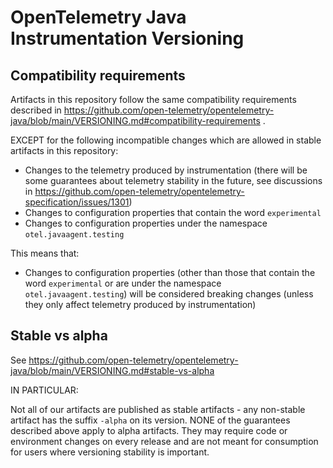 # OpenTelemetry Java Instrumentation Versioning

## Compatibility requirements

Artifacts in this repository follow the same compatibility requirements described in
https://github.com/open-telemetry/opentelemetry-java/blob/main/VERSIONING.md#compatibility-requirements
.

EXCEPT for the following incompatible changes which are allowed in stable artifacts in this
repository:

* Changes to the telemetry produced by instrumentation
  (there will be some guarantees about telemetry stability in the future, see discussions
  in https://github.com/open-telemetry/opentelemetry-specification/issues/1301)
* Changes to configuration properties that contain the word `experimental`
* Changes to configuration properties under the namespace `otel.javaagent.testing`

This means that:

* Changes to configuration properties (other than those that contain the word `experimental`
  or are under the namespace `otel.javaagent.testing`) will be considered breaking changes
  (unless they only affect telemetry produced by instrumentation)

## Stable vs alpha

See https://github.com/open-telemetry/opentelemetry-java/blob/main/VERSIONING.md#stable-vs-alpha

IN PARTICULAR:

Not all of our artifacts are published as stable artifacts - any non-stable artifact has the suffix
`-alpha` on its version. NONE of the guarantees described above apply to alpha artifacts. They may
require code or environment changes on every release and are not meant for consumption for users
where versioning stability is important.

